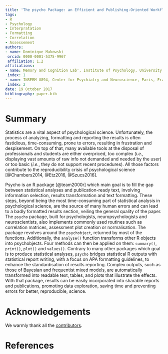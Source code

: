 ```yaml
---
title: 'The psycho Package: an Efficient and Publishing-Oriented Workflow for Psychological Science'
tags:
- R
- Psychology
- Interpratation
- Formatting
- Correlation
- Assessement
authors:
- name: Dominique Makowski
 orcid: 0000-0001-5375-9967
 affiliation: 1,2
affiliations:
- name: Memory and Cognition Lab', Institute of Psychology, University of Sorbonne Paris Cité, France
 index: 1
- name: INSERM U894, Center for Psychiatry and Neuroscience, Paris, France
 index: 2
date: 19 October 2017
bibliography: paper.bib
---
```


# Summary

Statistics are a vital aspect of psychological science. Unfortunately, the process of analyzing, formatting and reporting the results is often fastidious, time-consuming, prone to errors, resulting in frustration and despisement. On top of that, many available tools at the disposal of professionals and students are either overpriced, too complex (*i.e.*, displaying vast amounts of raw info not demanded and needed by the user) or too basic (*i.e.*, they do not support recent procedures). All those factors contribute to the reproducibility crisis of psychological science [@Chambers2014, @Etz2016, @Szucs2016]. 

Psycho is an R package [@team2000r] which main goal is to fill the gap between statistical analyses and publication-ready text, involving information selection, results transformation and text formatting. These steps, beyond being the most time-consuming part of statistical analysis in psychological science, are the source of many human errors and can lead to a badly formatted results section, veiling the general quality of the paper. The `psycho` package, built for psychologists, neuropsychologists and neuroscientists, also implements commonly used routines such as correlation matrices, assessment plot creation or normalisation. The package revolves around the `psychobject`, returned by most of the functions. Additionally, the `analyse()` function transforms other R objects into psychobjects. Four methods can then be applied on them: `summary()`, `print()`, `plot()` and `values()`. Contrary to many other packages which goal is to produce statistical analyses, `psycho` bridges statistical R outputs with statistical report writing, with a focus on APA formatting guidelines, to enhance the standardisation of results reporting. Complex outputs, such as those of Bayesian and frequentist mixed models, are automatically transformed into readable text, tables, and plots that illustrate the effects. With that package, results can be easily  incorporated into sharable reports and publications, promoting data exploration, saving time and preventing errors for better, reproducible, science.

# Acknowledgements

We warmly thank all the [contributors](https://github.com/neuropsychology/psycho.R/graphs/contributors).

# References

